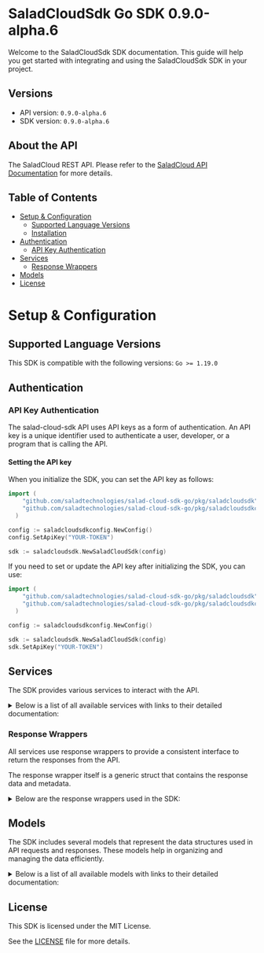 # SaladCloudSdk Go SDK 0.9.0-alpha.6

Welcome to the SaladCloudSdk SDK documentation. This guide will help you get started with integrating and using the SaladCloudSdk SDK in your project.

## Versions

- API version: `0.9.0-alpha.6`
- SDK version: `0.9.0-alpha.6`

## About the API

The SaladCloud REST API. Please refer to the [SaladCloud API Documentation](https://docs.salad.com/api-reference) for more details.

## Table of Contents

- [Setup & Configuration](#setup--configuration)
  - [Supported Language Versions](#supported-language-versions)
  - [Installation](#installation)
- [Authentication](#authentication)
  - [API Key Authentication](#api-key-authentication)
- [Services](#services)
  - [Response Wrappers](#response-wrappers)
- [Models](#models)
- [License](#license)

# Setup & Configuration

## Supported Language Versions

This SDK is compatible with the following versions: `Go >= 1.19.0`

## Authentication

### API Key Authentication

The salad-cloud-sdk API uses API keys as a form of authentication. An API key is a unique identifier used to authenticate a user, developer, or a program that is calling the API.

#### Setting the API key

When you initialize the SDK, you can set the API key as follows:

```go
import (
    "github.com/saladtechnologies/salad-cloud-sdk-go/pkg/saladcloudsdk"
    "github.com/saladtechnologies/salad-cloud-sdk-go/pkg/saladcloudsdkconfig"
  )

config := saladcloudsdkconfig.NewConfig()
config.SetApiKey("YOUR-TOKEN")

sdk := saladcloudsdk.NewSaladCloudSdk(config)
```

If you need to set or update the API key after initializing the SDK, you can use:

```go
import (
    "github.com/saladtechnologies/salad-cloud-sdk-go/pkg/saladcloudsdk"
    "github.com/saladtechnologies/salad-cloud-sdk-go/pkg/saladcloudsdkconfig"
  )

config := saladcloudsdkconfig.NewConfig()

sdk := saladcloudsdk.NewSaladCloudSdk(config)
sdk.SetApiKey("YOUR-TOKEN")
```

## Services

The SDK provides various services to interact with the API.

<details>
<summary>Below is a list of all available services with links to their detailed documentation:</summary>

| Name                                                                               |
| :--------------------------------------------------------------------------------- |
| [ContainerGroupsService](documentation/services/container_groups_service.md)       |
| [WorkloadErrorsService](documentation/services/workload_errors_service.md)         |
| [SystemLogsService](documentation/services/system_logs_service.md)                 |
| [QueuesService](documentation/services/queues_service.md)                          |
| [QuotasService](documentation/services/quotas_service.md)                          |
| [InferenceEndpointsService](documentation/services/inference_endpoints_service.md) |
| [OrganizationDataService](documentation/services/organization_data_service.md)     |
| [WebhookSecretKeyService](documentation/services/webhook_secret_key_service.md)    |

</details>

### Response Wrappers

All services use response wrappers to provide a consistent interface to return the responses from the API.

The response wrapper itself is a generic struct that contains the response data and metadata.

<details>
<summary>Below are the response wrappers used in the SDK:</summary>

#### `SaladCloudSdkResponse[T]`

This response wrapper is used to return the response data from the API. It contains the following fields:

| Name     | Type                            | Description                                 |
| :------- | :------------------------------ | :------------------------------------------ |
| Data     | `T`                             | The body of the API response                |
| Metadata | `SaladCloudSdkResponseMetadata` | Status code and headers returned by the API |

#### `SaladCloudSdkError`

This response wrapper is used to return an error. It contains the following fields:

| Name     | Type                            | Description                                 |
| :------- | :------------------------------ | :------------------------------------------ |
| Err      | `error`                         | The error that occurred                     |
| Body     | `T`                             | The body of the API response                |
| Metadata | `SaladCloudSdkResponseMetadata` | Status code and headers returned by the API |

#### `SaladCloudSdkResponseMetadata`

This struct is shared by both response wrappers and contains the following fields:

| Name       | Type                | Description                                      |
| :--------- | :------------------ | :----------------------------------------------- |
| Headers    | `map[string]string` | A map containing the headers returned by the API |
| StatusCode | `int`               | The status code returned by the API              |

</details>

## Models

The SDK includes several models that represent the data structures used in API requests and responses. These models help in organizing and managing the data efficiently.

<details>
<summary>Below is a list of all available models with links to their detailed documentation:</summary>

| Name                                                                                               | Description                                                              |
| :------------------------------------------------------------------------------------------------- | :----------------------------------------------------------------------- |
| [ContainerGroupList](documentation/models/container_group_list.md)                                 | Represents a list of container groups                                    |
| [CreateContainerGroup](documentation/models/create_container_group.md)                             | Represents a request to create a container group                         |
| [ContainerGroup](documentation/models/container_group.md)                                          | Represents a container group                                             |
| [UpdateContainerGroup](documentation/models/update_container_group.md)                             | Represents a request to update a container group                         |
| [ContainerGroupInstances](documentation/models/container_group_instances.md)                       | Represents a list of container group instances                           |
| [ContainerGroupInstance](documentation/models/container_group_instance.md)                         | Represents the details of a single container group instance              |
| [WorkloadErrorList](documentation/models/workload_error_list.md)                                   | Represents a list of workload errors                                     |
| [SystemLogList](documentation/models/system_log_list.md)                                           | Represents a list of system logs                                         |
| [QueueList](documentation/models/queue_list.md)                                                    | Represents a list of queues                                              |
| [CreateQueue](documentation/models/create_queue.md)                                                | Represents a request to create a new queue.                              |
| [Queue](documentation/models/queue.md)                                                             | Represents a queue.                                                      |
| [UpdateQueue](documentation/models/update_queue.md)                                                | Represents a request to update an existing queue.                        |
| [QueueJobList](documentation/models/queue_job_list.md)                                             | Represents a list of queue jobs                                          |
| [CreateQueueJob](documentation/models/create_queue_job.md)                                         | Represents a request to create a queue job                               |
| [QueueJob](documentation/models/queue_job.md)                                                      | Represents a queue job                                                   |
| [Quotas](documentation/models/quotas.md)                                                           | Represents the organization quotas                                       |
| [InferenceEndpointsList](documentation/models/inference_endpoints_list.md)                         | Represents a list of inference endpoints                                 |
| [InferenceEndpoint](documentation/models/inference_endpoint.md)                                    | Represents an inference endpoint                                         |
| [InferenceEndpointJobList](documentation/models/inference_endpoint_job_list.md)                    | Represents a list of inference endpoint jobs                             |
| [CreateInferenceEndpointJob](documentation/models/create_inference_endpoint_job.md)                | Represents a request to create a inference endpoint job                  |
| [InferenceEndpointJob](documentation/models/inference_endpoint_job.md)                             | Represents a inference endpoint job                                      |
| [GpuClassesList](documentation/models/gpu_classes_list.md)                                         | Represents a list of GPU classes                                         |
| [WebhookSecretKey](documentation/models/webhook_secret_key.md)                                     | Represents a webhook secret key                                          |
| [Container](documentation/models/container.md)                                                     | Represents a container                                                   |
| [ContainerRestartPolicy](documentation/models/container_restart_policy.md)                         |                                                                          |
| [ContainerGroupState](documentation/models/container_group_state.md)                               | Represents a container group state                                       |
| [CountryCode](documentation/models/country_code.md)                                                |                                                                          |
| [ContainerGroupNetworking](documentation/models/container_group_networking.md)                     | Represents container group networking parameters                         |
| [ContainerGroupLivenessProbe](documentation/models/container_group_liveness_probe.md)              | Represents the container group liveness probe                            |
| [ContainerGroupReadinessProbe](documentation/models/container_group_readiness_probe.md)            | Represents the container group readiness probe                           |
| [ContainerGroupStartupProbe](documentation/models/container_group_startup_probe.md)                | Represents the container group startup probe                             |
| [ContainerGroupQueueConnection](documentation/models/container_group_queue_connection.md)          | Represents container group queue connection                              |
| [QueueAutoscaler](documentation/models/queue_autoscaler.md)                                        | Represents the autoscaling rules for a queue                             |
| [ContainerResourceRequirements](documentation/models/container_resource_requirements.md)           | Represents a container resource requirements                             |
| [ContainerGroupPriority](documentation/models/container_group_priority.md)                         |                                                                          |
| [ContainerGroupStatus](documentation/models/container_group_status.md)                             |                                                                          |
| [ContainerGroupInstanceStatusCount](documentation/models/container_group_instance_status_count.md) | Represents a container group instance status count                       |
| [ContainerNetworkingProtocol](documentation/models/container_networking_protocol.md)               |                                                                          |
| [ContainerGroupProbeTcp](documentation/models/container_group_probe_tcp.md)                        |                                                                          |
| [ContainerGroupProbeHttp](documentation/models/container_group_probe_http.md)                      |                                                                          |
| [ContainerGroupProbeGrpc](documentation/models/container_group_probe_grpc.md)                      |                                                                          |
| [ContainerGroupProbeExec](documentation/models/container_group_probe_exec.md)                      |                                                                          |
| [ContainerProbeHttpScheme](documentation/models/container_probe_http_scheme.md)                    |                                                                          |
| [ContainerGroupProbeHttpHeaders2](documentation/models/container_group_probe_http_headers_2.md)    |                                                                          |
| [CreateContainer](documentation/models/create_container.md)                                        | Represents a container                                                   |
| [CreateContainerGroupNetworking](documentation/models/create_container_group_networking.md)        | Represents container group networking parameters                         |
| [UpdateContainer](documentation/models/update_container.md)                                        | Represents an update container object                                    |
| [UpdateContainerGroupNetworking](documentation/models/update_container_group_networking.md)        | Represents update container group networking parameters                  |
| [WorkloadError](documentation/models/workload_error.md)                                            | Represents a workload error                                              |
| [SystemLog](documentation/models/system_log.md)                                                    | Represents a system log                                                  |
| [QueueJobEvent](documentation/models/queue_job_event.md)                                           | Represents an event for queue job                                        |
| [ContainerGroupsQuotas](documentation/models/container_groups_quotas.md)                           |                                                                          |
| [InferenceEndpointJobEvent](documentation/models/inference_endpoint_job_event.md)                  | Represents an event for inference endpoint job                           |
| [GpuClass](documentation/models/gpu_class.md)                                                      | Represents a GPU Class                                                   |
| [GpuClassPrice](documentation/models/gpu_class_price.md)                                           | Represents the price of a GPU class for a given container group priority |

</details>

## License

This SDK is licensed under the MIT License.

See the [LICENSE](LICENSE) file for more details.

